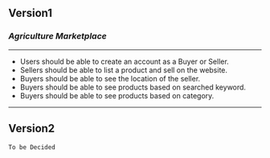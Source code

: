 ## **Version1**

### _Agriculture Marketplace_

---

- Users should be able to create an account as a Buyer or Seller.
- Sellers should be able to list a product and sell on the website.
- Buyers should be able to see the location of the seller.
- Buyers should be able to see products based on searched keyword.
- Buyers should be able to see products based on category.

---

## **Version2**

`To be Decided`
